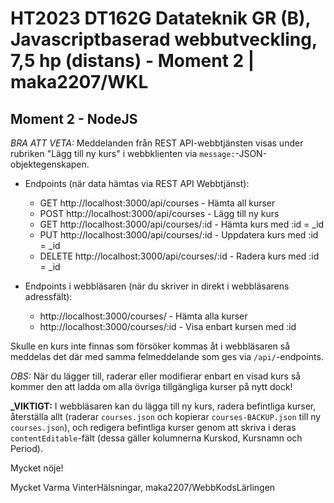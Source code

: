 # HT2023 DT162G Datateknik GR (B), Javascriptbaserad webbutveckling, 7,5 hp (distans) - Moment 2 | maka2207/WKL

## Moment 2 - NodeJS

_BRA ATT VETA:_ Meddelanden från REST API-webbtjänsten visas under rubriken "Lägg till ny kurs" i webbklienten via `message:`-JSON-objektegenskapen.

- Endpoints (när data hämtas via REST API Webbtjänst):

  - GET http://localhost:3000/api/courses - Hämta all kurser
  - POST http://localhost:3000/api/courses - Lägg till ny kurs
  - GET http://localhost:3000/api/courses/:id - Hämta kurs med :id = \_id
  - PUT http://localhost:3000/api/courses/:id - Uppdatera kurs med :id = \_id
  - DELETE http://localhost:3000/api/courses/:id - Radera kurs med :id = \_id

- Endpoints i webbläsaren (när du skriver in direkt i webbläsarens adressfält):
  - http://localhost:3000/courses/ - Hämta alla kurser
  - http://localhost:3000/courses/:id - Visa enbart kursen med :id

Skulle en kurs inte finnas som försöker kommas åt i webbläsaren så meddelas det där med samma felmeddelande som ges via `/api/`-endpoints.

_OBS:_ När du lägger till, raderar eller modifierar enbart en visad kurs så kommer den att ladda om alla övriga tillgängliga kurser på nytt dock!

**\_VIKTIGT:** I webbläsaren kan du lägga till ny kurs, radera befintliga kurser, återställa allt (raderar `courses.json` och kopierar `courses-BACKUP.json` till ny `courses.json`), och redigera befintliga kurser genom att skriva i deras `contentEditable`-fält (dessa gäller kolumnerna Kurskod, Kursnamn och Period).

Mycket nöje!

Mycket Varma VinterHälsningar,
maka2207/WebbKodsLärlingen
